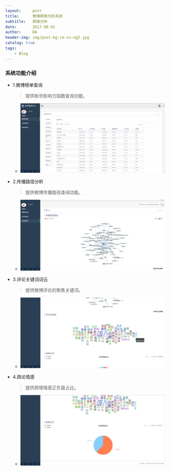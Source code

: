 ```yaml
---
layout:     post
title:      微博舆情分析系统
subtitle:   舆情分析
date:       2017-08-01
author:     DA
header-img: img/post-bg-re-vs-ng2.jpg
catalog: true
tags:
    - Blog
---
```



### 系统功能介绍
- 1.微博榜单查询
  > 提供账号影响力指数查询功能。
  - ![微博榜单查询](/img/微博榜单查询.jpg)

- 2.传播路径分析
  > 提供微博传播路径查询功能。
  - ![传播路径查询](/img/传播路径查询.jpg)

- 3.评论关键词词云
  > 提供微博评论的聚焦关键词。
  - ![评论关键词词云](/img/评论关键词词云.jpg)

- 4.舆论情感
  > 提供舆情情感正负面占比。
  - ![舆论情感](/img/舆论情感.jpg)
